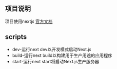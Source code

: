 ## 项目说明
项目使用nextjs [官方文档](https://nextjs.org/docs/getting-started)

## scripts
- dev-运行next dev以开发模式启动Next.js
- build-运行next build以构建用于生产用途的应用程序
- start-运行next start将启动Next.js生产服务器